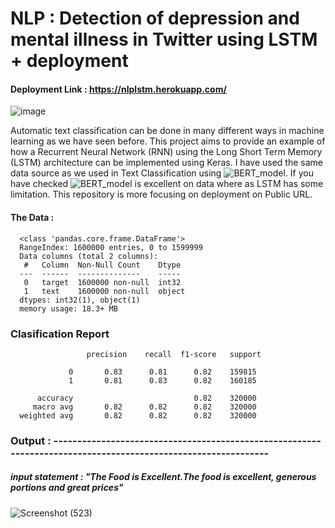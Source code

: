 # NLP : Detection of depression and mental illness in Twitter using LSTM + deployment


#### Deployment Link : https://nlplstm.herokuapp.com/

![image](https://user-images.githubusercontent.com/67750027/130950904-e097af26-a62e-46bb-89e4-03e979805ad3.png)

Automatic text classification can be done in many different ways in machine learning as we have seen before.
This project aims to provide an example of how a Recurrent Neural Network (RNN) using the Long Short Term Memory (LSTM) architecture can be implemented using Keras. I have used the same data source as we used in Text Classification using ![BERT_model](https://github.com/mak-rayate/NLP-Sentiment_Analysis-using-BERT). If you have checked ![BERT_model](https://github.com/mak-rayate/NLP-Sentiment_Analysis-using-BERT) is excellent on data where as LSTM has some limitation. This repository is more focusing on deployment on Public URL.

#### The Data :
      <class 'pandas.core.frame.DataFrame'>
      RangeIndex: 1600000 entries, 0 to 1599999
      Data columns (total 2 columns):
       #   Column  Non-Null Count    Dtype 
      ---  ------  --------------    ----- 
       0   target  1600000 non-null  int32 
       1   text    1600000 non-null  object
      dtypes: int32(1), object(1)
      memory usage: 18.3+ MB
      
      
### Clasification Report
                     precision    recall  f1-score   support

                 0       0.83      0.81      0.82    159815
                 1       0.81      0.83      0.82    160185

          accuracy                           0.82    320000
         macro avg       0.82      0.82      0.82    320000
      weighted avg       0.82      0.82      0.82    320000
      
### Output : --------------------------------------------------------------------------------------------------------------

##### input statement : "The Food is Excellent.The food is excellent, generous portions and great prices"

![Screenshot (523)](https://user-images.githubusercontent.com/67750027/130953326-361a31d4-7d34-4c8e-8598-a173f8b8ce6d.png)

